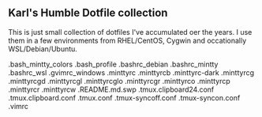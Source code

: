 ## Karl's Humble Dotfile collection ##

This is just small collection of dotfiles I've accumulated oer the years. I use them in a few environments from RHEL/CentOS, Cygwin and occationally WSL/Debian/Ubuntu.

.bash_mintty_colors
.bash_profile
.bashrc_debian
.bashrc_mintty
.bashrc_wsl
.gvimrc_windows
.minttyrc
.minttyrcb
.minttyrc-dark
.minttyrcg
.minttyrcgd
.minttyrcgl
.minttyrcglo
.minttyrcgr
.minttyrco
.minttyrcp
.minttyrcr
.minttyrcw
.README.md.swp
.tmux.clipboard24.conf
.tmux.clipboard.conf
.tmux.conf
.tmux-syncoff.conf
.tmux-syncon.conf
.vimrc
